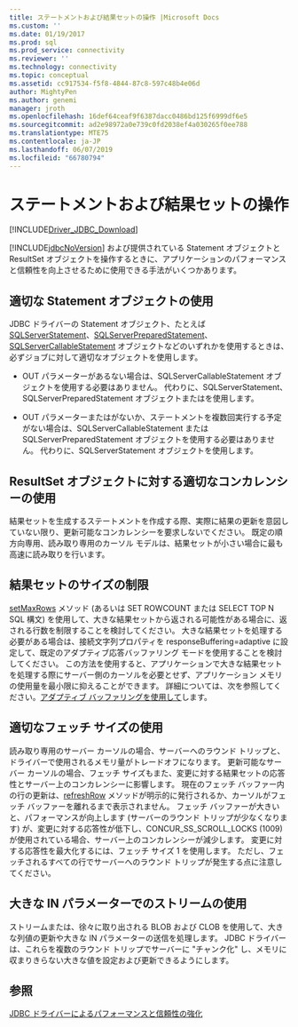```yaml
---
title: ステートメントおよび結果セットの操作 |Microsoft Docs
ms.custom: ''
ms.date: 01/19/2017
ms.prod: sql
ms.prod_service: connectivity
ms.reviewer: ''
ms.technology: connectivity
ms.topic: conceptual
ms.assetid: cc917534-f5f8-4844-87c8-597c48b4e06d
author: MightyPen
ms.author: genemi
manager: jroth
ms.openlocfilehash: 16def64ceaf9f6387dacc0486bd125f6999df6e5
ms.sourcegitcommit: ad2e98972a0e739c0fd2038ef4a030265f0ee788
ms.translationtype: MTE75
ms.contentlocale: ja-JP
ms.lasthandoff: 06/07/2019
ms.locfileid: "66780794"
---
```

# <a name="working-with-statements-and-result-sets"></a>ステートメントおよび結果セットの操作

[!INCLUDE[Driver_JDBC_Download](../../includes/driver_jdbc_download.md)]

[!INCLUDE[jdbcNoVersion](../../includes/jdbcnoversion_md.md)] および提供されている Statement オブジェクトと ResultSet オブジェクトを操作するときに、アプリケーションのパフォーマンスと信頼性を向上させるために使用できる手法がいくつかあります。

## <a name="use-the-appropriate-statement-object"></a>適切な Statement オブジェクトの使用

JDBC ドライバーの Statement オブジェクト、たとえば [SQLServerStatement](../../connect/jdbc/reference/sqlserverstatement-class.md)、[SQLServerPreparedStatement](../../connect/jdbc/reference/sqlserverpreparedstatement-class.md)、[SQLServerCallableStatement](../../connect/jdbc/reference/sqlservercallablestatement-class.md) オブジェクトなどのいずれかを使用するときは、必ずジョブに対して適切なオブジェクトを使用します。

- OUT パラメーターがあるない場合は、SQLServerCallableStatement オブジェクトを使用する必要はありません。 代わりに、SQLServerStatement、SQLServerPreparedStatement オブジェクトまたはを使用します。

- OUT パラメーターまたはがないか、ステートメントを複数回実行する予定がない場合は、SQLServerCallableStatement または SQLServerPreparedStatement オブジェクトを使用する必要はありません。 代わりに、SQLServerStatement オブジェクトを使用します。

## <a name="use-the-appropriate-concurrency-for-resultset-objects"></a>ResultSet オブジェクトに対する適切なコンカレンシーの使用

結果セットを生成するステートメントを作成する際、実際に結果の更新を意図していない限り、更新可能なコンカレンシーを要求しないでください。 既定の順方向専用、読み取り専用のカーソル モデルは、結果セットが小さい場合に最も高速に読み取りを行います。

## <a name="limit-the-size-of-your-result-sets"></a>結果セットのサイズの制限

[setMaxRows](../../connect/jdbc/reference/setmaxrows-method-sqlserverstatement.md) メソッド (あるいは SET ROWCOUNT または SELECT TOP N SQL 構文) を使用して、大きな結果セットから返される可能性がある場合に、返される行数を制限することを検討してください。 大きな結果セットを処理する必要がある場合は、接続文字列プロパティを responseBuffering=adaptive に設定して、既定のアダプティブ応答バッファリング モードを使用することを検討してください。 この方法を使用すると、アプリケーションで大きな結果セットを処理する際にサーバー側のカーソルを必要とせず、アプリケーション メモリの使用量を最小限に抑えることができます。 詳細については、次を参照してください。[アダプティブ バッファリングを使用して](../../connect/jdbc/using-adaptive-buffering.md)します。

## <a name="use-the-appropriate-fetch-size"></a>適切なフェッチ サイズの使用

読み取り専用のサーバー カーソルの場合、サーバーへのラウンド トリップと、ドライバーで使用されるメモリ量がトレードオフになります。 更新可能なサーバー カーソルの場合、フェッチ サイズもまた、変更に対する結果セットの応答性とサーバー上のコンカレンシーに影響します。 現在のフェッチ バッファー内の行の更新は、[refreshRow](../../connect/jdbc/reference/refreshrow-method-sqlserverresultset.md) メソッドが明示的に発行されるか、カーソルがフェッチ バッファーを離れるまで表示されません。 フェッチ バッファーが大きいと、パフォーマンスが向上します (サーバーのラウンド トリップが少なくなります) が、変更に対する応答性が低下し、CONCUR_SS_SCROLL_LOCKS (1009) が使用されている場合、サーバー上のコンカレンシーが減少します。 変更に対する応答性を最大化するには、フェッチ サイズ 1 を使用します。 ただし、フェッチされるすべての行でサーバーへのラウンド トリップが発生する点に注意してください。

## <a name="use-streams-for-large-in-parameters"></a>大きな IN パラメーターでのストリームの使用

ストリームまたは、徐々に取り出される BLOB および CLOB を使用して、大きな列値の更新や大きな IN パラメーターの送信を処理します。 JDBC ドライバーは、これらを複数のラウンド トリップでサーバーに "チャンク化" し、メモリに収まりきらない大きな値を設定および更新できるようにします。

## <a name="see-also"></a>参照

[JDBC ドライバーによるパフォーマンスと信頼性の強化](../../connect/jdbc/improving-performance-and-reliability-with-the-jdbc-driver.md)
